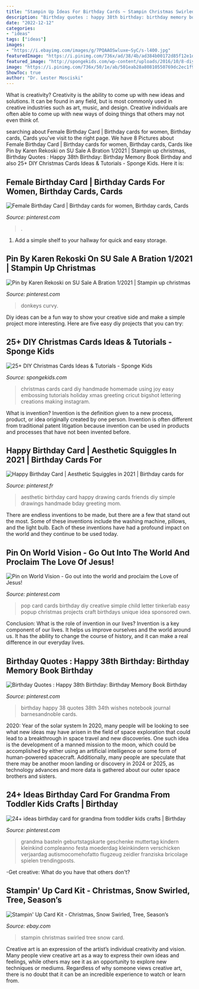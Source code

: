 ```yaml
---
title: "Stampin Up Ideas For Birthday Cards ~ Stampin Christmas Swirled Tree Snow Card"
description: "Birthday quotes : happy 38th birthday: birthday memory book birthday"
date: "2022-12-12"
categories:
- "ideas"
tags: ["ideas"]
images:
- "https://i.ebayimg.com/images/g/7PQAAOSwluxe~SyC/s-l400.jpg"
featuredImage: "https://i.pinimg.com/736x/ad/38/4b/ad384b00172d85f12e1d76094f36e36f.jpg"
featured_image: "http://spongekids.com/wp-content/uploads/2016/10/8-diy-christmas-cards.jpg"
image: "https://i.pinimg.com/736x/50/1e/ab/501eab28a80810550769dc2ec1f9da3b--female-birthday-cards-birthdays.jpg"
ShowToc: true
author: "Dr. Lester Mosciski"
---
```



What is creativity?
Creativity is the ability to come up with new ideas and solutions. It can be found in any field, but is most commonly used in creative industries such as art, music, and design. Creative individuals are often able to come up with new ways of doing things that others may not even think of.

	

		
searching about Female Birthday Card | Birthday cards for women, Birthday cards, Cards you've visit to the right page. We have 8 Pictures about Female Birthday Card | Birthday cards for women, Birthday cards, Cards like Pin by Karen Rekoski on SU Sale A Bration 1/2021 | Stampin up christmas, Birthday Quotes : Happy 38th Birthday: Birthday Memory Book Birthday and also 25+ DIY Christmas Cards Ideas &amp; Tutorials - Sponge Kids. Here it is:
		
    
## Female Birthday Card | Birthday Cards For Women, Birthday Cards, Cards

<img loading=lazy src="https://i.pinimg.com/736x/50/1e/ab/501eab28a80810550769dc2ec1f9da3b--female-birthday-cards-birthdays.jpg" onerror="this.onerror=null;this.src='https://tse3.mm.bing.net/th?id=OIP.iNDUOAyrpi0LpCk4gkWU2AHaJ6&amp;pid=15.1';" alt="Female Birthday Card | Birthday cards for women, Birthday cards, Cards">

_Source: pinterest.com_

>. 

	

1. Add a simple shelf to your hallway for quick and easy storage.

    
## Pin By Karen Rekoski On SU Sale A Bration 1/2021 | Stampin Up Christmas

<img loading=lazy src="https://i.pinimg.com/736x/8b/53/43/8b5343c39873814835536f8b9f26dd9c.jpg" onerror="this.onerror=null;this.src='https://tse1.mm.bing.net/th?id=OIP.wQXJusGxd9nS4m-X6yQdQQHaJ4&amp;pid=15.1';" alt="Pin by Karen Rekoski on SU Sale A Bration 1/2021 | Stampin up christmas">

_Source: pinterest.com_

>donkeys curvy. 

	

Diy ideas can be a fun way to show your creative side and make a simple project more interesting. Here are five easy diy projects that you can try: 

    
## 25+ DIY Christmas Cards Ideas &amp; Tutorials - Sponge Kids

<img loading=lazy src="http://spongekids.com/wp-content/uploads/2016/10/8-diy-christmas-cards.jpg" onerror="this.onerror=null;this.src='https://tse2.mm.bing.net/th?id=OIP.AeDE1l3_Ffqk4zqMFFieMQHaHa&amp;pid=15.1';" alt="25+ DIY Christmas Cards Ideas &amp; Tutorials - Sponge Kids">

_Source: spongekids.com_

>christmas cards card diy handmade homemade using joy easy embossing tutorials holiday xmas greeting cricut bigshot lettering creations making instagram. 

	

What is invention?
Invention is the definition given to a new process, product, or idea originally created by one person. Invention is often different from traditional patent litigation because invention can be used in products and processes that have not been invented before.

    
## Happy Birthday Card | Aesthetic Squiggles In 2021 | Birthday Cards For

<img loading=lazy src="https://i.pinimg.com/736x/ad/38/4b/ad384b00172d85f12e1d76094f36e36f.jpg" onerror="this.onerror=null;this.src='https://tse2.mm.bing.net/th?id=OIP._ZimnmPuBUKuMuWZvLVEegHaKk&amp;pid=15.1';" alt="Happy Birthday Card | Aesthetic Squiggles in 2021 | Birthday cards for">

_Source: pinterest.fr_

>aesthetic birthday card happy drawing cards friends diy simple drawings handmade bday greeting mom. 

	

There are endless inventions to be made, but there are a few that stand out the most. Some of these inventions include the washing machine, pillows, and the light bulb. Each of these inventions have had a profound impact on the world and they continue to be used today.

    
## Pin On World Vision - Go Out Into The World And Proclaim The Love Of Jesus!

<img loading=lazy src="https://i.pinimg.com/736x/69/5b/75/695b75f597bb51532ab30f1f6dded544--creative-kids-simple-diy.jpg" onerror="this.onerror=null;this.src='https://tse3.mm.bing.net/th?id=OIP.53XIiQS1fsv17YxK5BuRAgHaLI&amp;pid=15.1';" alt="Pin on World Vision - Go out into the world and proclaim the Love of Jesus!">

_Source: pinterest.com_

>pop card cards birthday diy creative simple child letter tinkerlab easy popup christmas projects craft birthdays unique idea sponsored own. 

	

Conclusion: What is the role of invention in our lives?
Invention is a key component of our lives. It helps us improve ourselves and the world around us. It has the ability to change the course of history, and it can make a real difference in our everyday lives.

    
## Birthday Quotes : Happy 38th Birthday: Birthday Memory Book Birthday

<img loading=lazy src="https://i.pinimg.com/736x/9e/e9/d8/9ee9d8b3514884aaa3a3735d6ecf9a10.jpg" onerror="this.onerror=null;this.src='https://tse4.mm.bing.net/th?id=OIP.Vg9_PToK34yoAoTbofdXGgAAAA&amp;pid=15.1';" alt="Birthday Quotes : Happy 38th Birthday: Birthday Memory Book Birthday">

_Source: pinterest.com_

>birthday happy 38 quotes 38th 34th wishes notebook journal barnesandnoble cards. 

	

2020: Year of the solar system
In 2020, many people will be looking to see what new ideas may have arisen in the field of space exploration that could lead to a breakthrough in space travel and new discoveries. One such idea is the development of a manned mission to the moon, which could be accomplished by either using an artificial intelligence or some form of human-powered spacecraft. Additionally, many people are speculate that there may be another moon landing or discovery in 2024 or 2025, as technology advances and more data is gathered about our outer space brothers and sisters.

    
## 24+ Ideas Birthday Card For Grandma From Toddler Kids Crafts | Birthday

<img loading=lazy src="https://i.pinimg.com/736x/d7/0e/29/d70e291b5762a702c89009411df7ed58.jpg" onerror="this.onerror=null;this.src='https://tse4.mm.bing.net/th?id=OIP.FD7_9P2xhCqVD5koCqU98gAAAA&amp;pid=15.1';" alt="24+ ideas birthday card for grandma from toddler kids crafts | Birthday">

_Source: pinterest.com_

>grandma basteln geburtstagskarte geschenke muttertag kindern kleinkind compleanno festa moederdag kleinkindern verschicken verjaardag autismocomehofatto flugzeug zeidler franziska bricolage spielen trendingposts. 

	

-Get creative: What do you have that others don't?

    
## Stampin&#039; Up Card Kit - Christmas, Snow Swirled, Tree, Season’s

<img loading=lazy src="https://i.ebayimg.com/images/g/7PQAAOSwluxe~SyC/s-l400.jpg" onerror="this.onerror=null;this.src='https://tse4.mm.bing.net/th?id=OIP.QZelpM2SquDT64nXatKD6gAAAA&amp;pid=15.1';" alt="Stampin&#039; Up Card Kit - Christmas, Snow Swirled, Tree, Season’s">

_Source: ebay.com_

>stampin christmas swirled tree snow card. 

	

Creative art is an expression of the artist’s individual creativity and vision. Many people view creative art as a way to express their own ideas and feelings, while others may see it as an opportunity to explore new techniques or mediums. Regardless of why someone views creative art, there is no doubt that it can be an incredible experience to watch or learn from.

